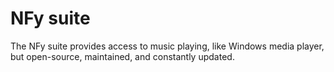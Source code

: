 # NFy suite

The NFy suite provides access to music playing, like Windows media player, but open-source, maintained, and constantly updated.
